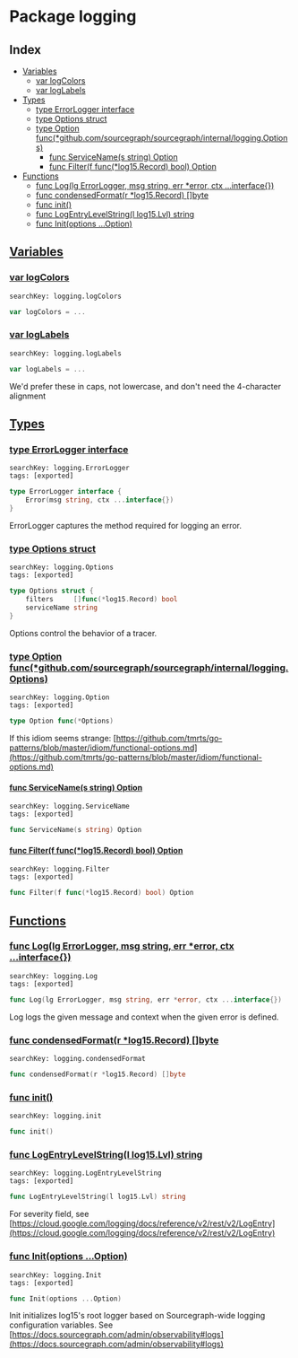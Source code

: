 # Package logging

## Index

* [Variables](#var)
    * [var logColors](#logColors)
    * [var logLabels](#logLabels)
* [Types](#type)
    * [type ErrorLogger interface](#ErrorLogger)
    * [type Options struct](#Options)
    * [type Option func(*github.com/sourcegraph/sourcegraph/internal/logging.Options)](#Option)
        * [func ServiceName(s string) Option](#ServiceName)
        * [func Filter(f func(*log15.Record) bool) Option](#Filter)
* [Functions](#func)
    * [func Log(lg ErrorLogger, msg string, err *error, ctx ...interface{})](#Log)
    * [func condensedFormat(r *log15.Record) []byte](#condensedFormat)
    * [func init()](#init)
    * [func LogEntryLevelString(l log15.Lvl) string](#LogEntryLevelString)
    * [func Init(options ...Option)](#Init)


## <a id="var" href="#var">Variables</a>

### <a id="logColors" href="#logColors">var logColors</a>

```
searchKey: logging.logColors
```

```Go
var logColors = ...
```

### <a id="logLabels" href="#logLabels">var logLabels</a>

```
searchKey: logging.logLabels
```

```Go
var logLabels = ...
```

We'd prefer these in caps, not lowercase, and don't need the 4-character alignment 

## <a id="type" href="#type">Types</a>

### <a id="ErrorLogger" href="#ErrorLogger">type ErrorLogger interface</a>

```
searchKey: logging.ErrorLogger
tags: [exported]
```

```Go
type ErrorLogger interface {
	Error(msg string, ctx ...interface{})
}
```

ErrorLogger captures the method required for logging an error. 

### <a id="Options" href="#Options">type Options struct</a>

```
searchKey: logging.Options
tags: [exported]
```

```Go
type Options struct {
	filters     []func(*log15.Record) bool
	serviceName string
}
```

Options control the behavior of a tracer. 

### <a id="Option" href="#Option">type Option func(*github.com/sourcegraph/sourcegraph/internal/logging.Options)</a>

```
searchKey: logging.Option
tags: [exported]
```

```Go
type Option func(*Options)
```

If this idiom seems strange: [https://github.com/tmrts/go-patterns/blob/master/idiom/functional-options.md](https://github.com/tmrts/go-patterns/blob/master/idiom/functional-options.md) 

#### <a id="ServiceName" href="#ServiceName">func ServiceName(s string) Option</a>

```
searchKey: logging.ServiceName
tags: [exported]
```

```Go
func ServiceName(s string) Option
```

#### <a id="Filter" href="#Filter">func Filter(f func(*log15.Record) bool) Option</a>

```
searchKey: logging.Filter
tags: [exported]
```

```Go
func Filter(f func(*log15.Record) bool) Option
```

## <a id="func" href="#func">Functions</a>

### <a id="Log" href="#Log">func Log(lg ErrorLogger, msg string, err *error, ctx ...interface{})</a>

```
searchKey: logging.Log
tags: [exported]
```

```Go
func Log(lg ErrorLogger, msg string, err *error, ctx ...interface{})
```

Log logs the given message and context when the given error is defined. 

### <a id="condensedFormat" href="#condensedFormat">func condensedFormat(r *log15.Record) []byte</a>

```
searchKey: logging.condensedFormat
```

```Go
func condensedFormat(r *log15.Record) []byte
```

### <a id="init" href="#init">func init()</a>

```
searchKey: logging.init
```

```Go
func init()
```

### <a id="LogEntryLevelString" href="#LogEntryLevelString">func LogEntryLevelString(l log15.Lvl) string</a>

```
searchKey: logging.LogEntryLevelString
tags: [exported]
```

```Go
func LogEntryLevelString(l log15.Lvl) string
```

For severity field, see [https://cloud.google.com/logging/docs/reference/v2/rest/v2/LogEntry](https://cloud.google.com/logging/docs/reference/v2/rest/v2/LogEntry) 

### <a id="Init" href="#Init">func Init(options ...Option)</a>

```
searchKey: logging.Init
tags: [exported]
```

```Go
func Init(options ...Option)
```

Init initializes log15's root logger based on Sourcegraph-wide logging configuration variables. See [https://docs.sourcegraph.com/admin/observability#logs](https://docs.sourcegraph.com/admin/observability#logs) 

